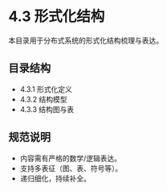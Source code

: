 # 4.3 形式化结构

本目录用于分布式系统的形式化结构梳理与表达。

## 目录结构

- 4.3.1 形式化定义
- 4.3.2 结构模型
- 4.3.3 结构图与表

## 规范说明

- 内容需有严格的数学/逻辑表达。
- 支持多表征（图、表、符号等）。
- 递归细化，持续补全。
